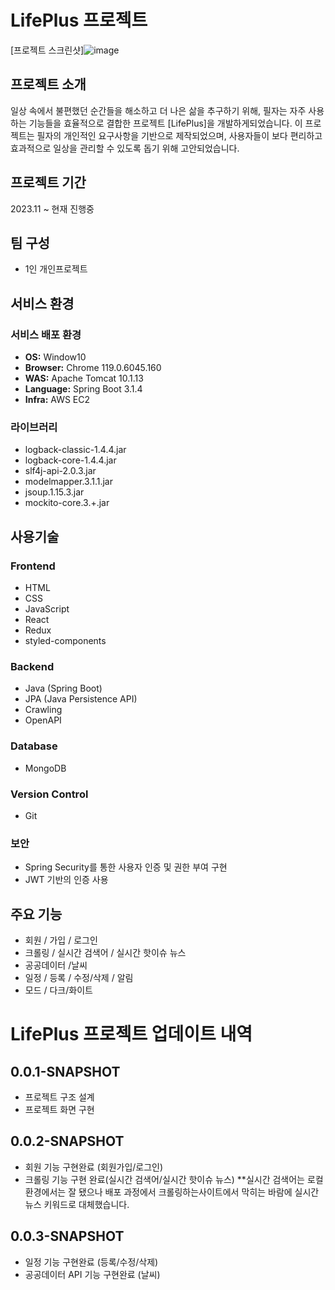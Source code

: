 # LifePlus 프로젝트

[프로젝트 스크린샷]![image](https://github.com/ygy7265/lifeplus/assets/48234811/43b0b5e7-e6a0-4c3f-abfa-15b63c0fb69c)



## 프로젝트 소개
일상 속에서 불편했던 순간들을 해소하고 더 나은 삶을 추구하기 위해, 필자는 자주 사용하는 기능들을 효율적으로 결합한 프로젝트 [LifePlus]을 개발하게되었습니다. 이 프로젝트는 필자의 개인적인 요구사항을 기반으로 제작되었으며, 사용자들이 보다 편리하고 효과적으로 일상을 관리할 수 있도록 돕기 위해 고안되었습니다.

## 프로젝트 기간
2023.11 ~ 현재 진행중

## 팀 구성 
- 1인 개인프로젝트

## 서비스 환경

### 서비스 배포 환경
- **OS:** Window10
- **Browser:** Chrome 119.0.6045.160
- **WAS:** Apache Tomcat 10.1.13
- **Language:** Spring Boot 3.1.4
- **Infra:** AWS EC2

### 라이브러리
- logback-classic-1.4.4.jar
- logback-core-1.4.4.jar
- slf4j-api-2.0.3.jar
- modelmapper.3.1.1.jar
- jsoup.1.15.3.jar
- mockito-core.3.+.jar

## 사용기술
### Frontend

- HTML
- CSS
- JavaScript
- React
- Redux 
- styled-components

### Backend

- Java (Spring Boot)
- JPA (Java Persistence API)
- Crawling
- OpenAPI

### Database

- MongoDB

### Version Control
- Git

### 보안

- Spring Security를 통한 사용자 인증 및 권한 부여 구현
- JWT 기반의 인증 사용

## 주요 기능
- 회원 / 가입 / 로그인
- 크롤링 / 실시간 검색어 / 실시간 핫이슈 뉴스
- 공공데이터 /날씨
- 일정 / 등록 / 수정/삭제 / 알림
- 모드 / 다크/화이트
 

# LifePlus 프로젝트 업데이트 내역
## 0.0.1-SNAPSHOT
- 프로젝트 구조 설계
- 프로젝트 화면 구현
## 0.0.2-SNAPSHOT
- 회원 기능 구현완료 (회원가입/로그인)
- 크롤링 기능 구현 완료(실시간 검색어/실시간 핫이슈 뉴스)
**실시간 검색어는 로컬 환경에서는 잘 됐으나 배포 과정에서 크롤링하는사이트에서 막히는 바람에 실시간 뉴스 키워드로 대체했습니다.
## 0.0.3-SNAPSHOT
- 일정 기능 구현완료 (등록/수정/삭제)
- 공공데이터 API 기능 구현완료 (날씨)
